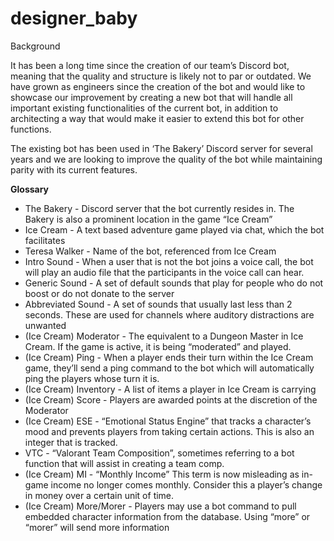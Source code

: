 # designer_baby

Background

It has been a long time since the creation of our team’s Discord bot, meaning that the quality and structure is likely not to par or outdated. We have grown as engineers since the creation of the bot and would like to showcase our improvement by creating a new bot that will handle all important existing functionalities of the current bot, in addition to architecting a way that would make it easier to extend this bot for other functions.

The existing bot has been used in ‘The Bakery’ Discord server for several years and we are looking to improve the quality of the bot while maintaining parity with its current features.

**Glossary**
- The Bakery - Discord server that the bot currently resides in. The Bakery is also a prominent location in the game “Ice Cream”
- Ice Cream - A text based adventure game played via chat, which the bot facilitates
- Teresa Walker - Name of the bot, referenced from Ice Cream
- Intro Sound - When a user that is not the bot joins a voice call, the bot will play an audio file that the participants in the voice call can hear. 
- Generic Sound - A set of default sounds that play for people who do not boost or do not donate to the server
- Abbreviated Sound - A set of sounds that usually last less than 2 seconds. These are used for channels where auditory distractions are unwanted
- (Ice Cream) Moderator - The equivalent to a Dungeon Master in Ice Cream. If the game is active, it is being “moderated” and played.
- (Ice Cream) Ping - When a player ends their turn within the Ice Cream game, they’ll send a ping command to the bot which will automatically ping the players whose turn it is.
- (Ice Cream) Inventory - A list of items a player in Ice Cream is carrying
- (Ice Cream) Score - Players are awarded points at the discretion of the Moderator
- (Ice Cream) ESE - “Emotional Status Engine” that tracks a character’s mood and prevents players from taking certain actions. This is also an integer that is tracked.
- VTC - “Valorant Team Composition”, sometimes referring to a bot function that will assist in creating a team comp.
- (Ice Cream) MI - “Monthly Income” This term is now misleading as in-game income no longer comes monthly. Consider this a player’s change in money over a certain unit of time. 
- (Ice Cream) More/Morer - Players may use a bot command to pull embedded character information from the database. Using “more” or “morer” will send more information
